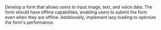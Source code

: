 Develop a form that allows users to input image, text, and voice data. The form should have offline capabilities, enabling users to
submit the form even when they are offline. Additionally, implement lazy loading to optimize the form's performance. 
